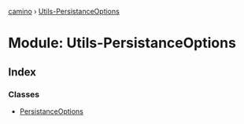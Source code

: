 [camino](../README.md) › [Utils-PersistanceOptions](utils_persistanceoptions.md)

# Module: Utils-PersistanceOptions

## Index

### Classes

* [PersistanceOptions](../classes/utils_persistanceoptions.persistanceoptions.md)
